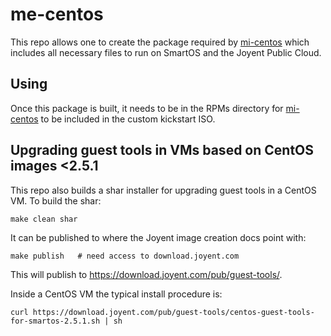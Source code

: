 # me-centos

This repo allows one to create the package required by
[mi-centos](https://www.github.com/joyent/mi-centos) which includes all
necessary files to run on SmartOS and the Joyent Public Cloud.

## Using

Once this package is built, it needs to be in the RPMs directory for
[mi-centos](https://www.github.com/joyent/mi-centos) to be included in
the custom kickstart ISO.

## Upgrading guest tools in VMs based on CentOS images <2.5.1

This repo also builds a shar installer for upgrading guest tools
in a CentOS VM. To build the shar:

    make clean shar

It can be published to where the Joyent image creation docs point
with:

    make publish   # need access to download.joyent.com

This will publish to <https://download.joyent.com/pub/guest-tools/>.

Inside a CentOS VM the typical install procedure is:

    curl https://download.joyent.com/pub/guest-tools/centos-guest-tools-for-smartos-2.5.1.sh | sh

